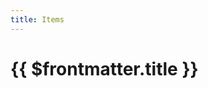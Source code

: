 ```yaml
---
title: Items
---
```

<script setup>
  import slugify from 'slugify'
  import { 
    Dataset,
    DatasetItem,
    DatasetInfo,
    DatasetPager,
    DatasetSearch,
    DatasetShow
  } from 'vue-dataset'
  import { data } from '.vitepress/data/itemlist.data.js'
  
  const slugged = data.map(item => ({
    ...item,
    slug: slugify(item.name, {
        lower: true,
        remove: /[*+~.()'"!:@]/g
    })
  }))
</script>

<h1>{{ $frontmatter.title }}</h1>

<dataset v-slot="{ ds }" :ds-data="slugged">
  <div class="search-controls" :data-page-count="ds.dsPagecount">
    <div class="dataset-search">
      <dataset-search ds-search-placeholder="Search..." />
    </div>
    <div class="dataset-show">
      <dataset-show :ds-show-entries=12 :ds-show-entries-lovs="[{ value: 6, text: 6 }, { value: 12, text: 12 }, { value: 24, text: 24 }, { value: 48, text: 48 }, { value: 96, text: 96 }]" />
    </div>
    <div class="dataset-pager">
      <dataset-pager />
    </div>
  </div>
  
  <dataset-info class="dataset-info" />

  <dataset-item>
    <template v-slot="{ row, rowIndex }">
      <div class="card-container">
        <div class="card vp-code-group">
          <div>
            <a :href="'/items/' + row.slug" >{{ row.name }}</a>
          </div>
          <div class="bok-text-2">
            Equipment Type: {{ row.slot }}<br />
            Required Level: {{ row.level }}
          </div>
        </div>
      </div>
    </template>
    <template v-slot:noDataFound>
      <p>No results found</p>
    </template>
  </dataset-item>

</dataset>
<!-- <pre>{{ data }}</pre> -->

